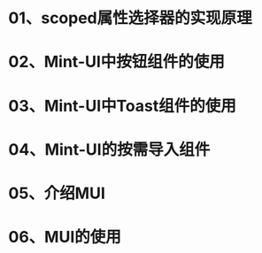 # 01、scoped属性选择器的实现原理
# 02、Mint-UI中按钮组件的使用
# 03、Mint-UI中Toast组件的使用
# 04、Mint-UI的按需导入组件
# 05、介绍MUI
# 06、MUI的使用